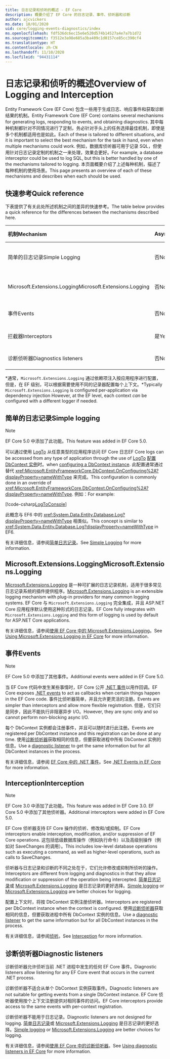 ```yaml
---
title: 日志记录和侦听的概述 - EF Core
description: 概要介绍了 EF Core 的日志记录、事件、侦听器和诊断
author: ajcvickers
ms.date: 10/01/2020
uid: core/logging-events-diagnostics/index
ms.openlocfilehash: fdf536dc6ec15e6e520d574b14527a4e7a7b1d72
ms.sourcegitcommit: f3512e3a98e685a3ba409c1d0157ce85cc390cf4
ms.translationtype: HT
ms.contentlocale: zh-CN
ms.lasthandoff: 11/10/2020
ms.locfileid: "94431114"
---
```

# <a name="overview-of-logging-and-interception"></a><span data-ttu-id="9cf41-103">日志记录和侦听的概述</span><span class="sxs-lookup"><span data-stu-id="9cf41-103">Overview of Logging and Interception</span></span>

<span data-ttu-id="9cf41-104">Entity Framework Core (EF Core) 包含一些用于生成日志、响应事件和获取诊断结果的机制。</span><span class="sxs-lookup"><span data-stu-id="9cf41-104">Entity Framework Core (EF Core) contains several mechanisms for generating logs, responding to events, and obtaining diagnostics.</span></span> <span data-ttu-id="9cf41-105">其中每种机制都针对不同情况进行了定制，务必针对手头上的任务选择最佳机制，即使是多个机制都适用也是如此。</span><span class="sxs-lookup"><span data-stu-id="9cf41-105">Each of these is tailored to different situations, and it is important to select the best mechanism for the task in hand, even when multiple mechanisms could work.</span></span> <span data-ttu-id="9cf41-106">例如，数据库侦听器可用于记录 SQL，但使用针对日志记录定制的机制之一来处理，效果会更好。</span><span class="sxs-lookup"><span data-stu-id="9cf41-106">For example, a database interceptor could be used to log SQL, but this is better handled by one of the mechanisms tailored to logging.</span></span> <span data-ttu-id="9cf41-107">本页面概要介绍了上述每种机制，描述了每种机制的使用场景。</span><span class="sxs-lookup"><span data-stu-id="9cf41-107">This page presents an overview of each of these mechanisms and describes when each should be used.</span></span>

## <a name="quick-reference"></a><span data-ttu-id="9cf41-108">快速参考</span><span class="sxs-lookup"><span data-stu-id="9cf41-108">Quick reference</span></span>

<span data-ttu-id="9cf41-109">下表提供了有关此处所述机制之间的差异的快速参考。</span><span class="sxs-lookup"><span data-stu-id="9cf41-109">The table below provides a quick reference for the differences between the mechanisms described here.</span></span>

| <span data-ttu-id="9cf41-110">机制</span><span class="sxs-lookup"><span data-stu-id="9cf41-110">Mechanism</span></span> |  <span data-ttu-id="9cf41-111">Async</span><span class="sxs-lookup"><span data-stu-id="9cf41-111">Async</span></span> | <span data-ttu-id="9cf41-112">范围</span><span class="sxs-lookup"><span data-stu-id="9cf41-112">Scope</span></span> | <span data-ttu-id="9cf41-113">已注册</span><span class="sxs-lookup"><span data-stu-id="9cf41-113">Registered</span></span> | <span data-ttu-id="9cf41-114">预期用途</span><span class="sxs-lookup"><span data-stu-id="9cf41-114">Intended use</span></span>
|:----------|--------|-------|------------|-------------
| <span data-ttu-id="9cf41-115">简单的日志记录</span><span class="sxs-lookup"><span data-stu-id="9cf41-115">Simple Logging</span></span> | <span data-ttu-id="9cf41-116">否</span><span class="sxs-lookup"><span data-stu-id="9cf41-116">No</span></span> | <span data-ttu-id="9cf41-117">按上下文</span><span class="sxs-lookup"><span data-stu-id="9cf41-117">Per context</span></span> | <span data-ttu-id="9cf41-118">上下文配置</span><span class="sxs-lookup"><span data-stu-id="9cf41-118">Context configuration</span></span> | <span data-ttu-id="9cf41-119">开发时日志记录</span><span class="sxs-lookup"><span data-stu-id="9cf41-119">Development-time logging</span></span>
| <span data-ttu-id="9cf41-120">Microsoft.Extensions.Logging</span><span class="sxs-lookup"><span data-stu-id="9cf41-120">Microsoft.Extensions.Logging</span></span> | <span data-ttu-id="9cf41-121">否</span><span class="sxs-lookup"><span data-stu-id="9cf41-121">No</span></span> | <span data-ttu-id="9cf41-122">按上下文\*</span><span class="sxs-lookup"><span data-stu-id="9cf41-122">Per context\*</span></span> | <span data-ttu-id="9cf41-123">D.I.</span><span class="sxs-lookup"><span data-stu-id="9cf41-123">D.I.</span></span> <span data-ttu-id="9cf41-124">或上下文配置</span><span class="sxs-lookup"><span data-stu-id="9cf41-124">or context configuration</span></span> | <span data-ttu-id="9cf41-125">生产日志记录</span><span class="sxs-lookup"><span data-stu-id="9cf41-125">Production logging</span></span>
| <span data-ttu-id="9cf41-126">事件</span><span class="sxs-lookup"><span data-stu-id="9cf41-126">Events</span></span> | <span data-ttu-id="9cf41-127">否</span><span class="sxs-lookup"><span data-stu-id="9cf41-127">No</span></span> | <span data-ttu-id="9cf41-128">按上下文</span><span class="sxs-lookup"><span data-stu-id="9cf41-128">Per context</span></span> | <span data-ttu-id="9cf41-129">任何时间</span><span class="sxs-lookup"><span data-stu-id="9cf41-129">Any time</span></span> | <span data-ttu-id="9cf41-130">对 EF 事件做出反应</span><span class="sxs-lookup"><span data-stu-id="9cf41-130">Reacting to EF events</span></span>
| <span data-ttu-id="9cf41-131">拦截器</span><span class="sxs-lookup"><span data-stu-id="9cf41-131">Interceptors</span></span> | <span data-ttu-id="9cf41-132">是</span><span class="sxs-lookup"><span data-stu-id="9cf41-132">Yes</span></span> | <span data-ttu-id="9cf41-133">按上下文</span><span class="sxs-lookup"><span data-stu-id="9cf41-133">Per context</span></span> | <span data-ttu-id="9cf41-134">上下文配置</span><span class="sxs-lookup"><span data-stu-id="9cf41-134">Context configuration</span></span> | <span data-ttu-id="9cf41-135">进行 EF 操作</span><span class="sxs-lookup"><span data-stu-id="9cf41-135">Manipulating EF operations</span></span>
| <span data-ttu-id="9cf41-136">诊断侦听器</span><span class="sxs-lookup"><span data-stu-id="9cf41-136">Diagnostics listeners</span></span> | <span data-ttu-id="9cf41-137">否</span><span class="sxs-lookup"><span data-stu-id="9cf41-137">No</span></span> | <span data-ttu-id="9cf41-138">进程</span><span class="sxs-lookup"><span data-stu-id="9cf41-138">Process</span></span> | <span data-ttu-id="9cf41-139">全局</span><span class="sxs-lookup"><span data-stu-id="9cf41-139">Globally</span></span> | <span data-ttu-id="9cf41-140">应用程序诊断</span><span class="sxs-lookup"><span data-stu-id="9cf41-140">Application diagnostics</span></span>

<span data-ttu-id="9cf41-141">\*通常，`Microsoft.Extensions.Logging` 通过依赖项注入按应用程序进行配置，但是，在 EF 级别，可以根据需要使用不同的记录器配置每个上下文。</span><span class="sxs-lookup"><span data-stu-id="9cf41-141">\*Typically `Microsoft.Extensions.Logging` is configured per-application via dependency injection However, at the EF level, each context _can_ be configured with a different logger if needed.</span></span>

## <a name="simple-logging"></a><span data-ttu-id="9cf41-142">简单的日志记录</span><span class="sxs-lookup"><span data-stu-id="9cf41-142">Simple logging</span></span>

> [!NOTE]
> <span data-ttu-id="9cf41-143">EF Core 5.0 中添加了此功能。</span><span class="sxs-lookup"><span data-stu-id="9cf41-143">This feature was added in EF Core 5.0.</span></span>

<span data-ttu-id="9cf41-144">可以通过使用 [LogTo](https://github.com/dotnet/efcore/blob/ec3df8fd7e4ea4ebeebfa747619cef37b23ab2c6/src/EFCore/DbContextOptionsBuilder.cs#L135) 从任意类型的应用程序访问 EF Core 日志</span><span class="sxs-lookup"><span data-stu-id="9cf41-144">EF Core logs can be accessed from any type of application through the use of [LogTo](https://github.com/dotnet/efcore/blob/ec3df8fd7e4ea4ebeebfa747619cef37b23ab2c6/src/EFCore/DbContextOptionsBuilder.cs#L135)</span></span> <!-- Issue #2748 <xref:Microsoft.EntityFrameworkCore.DbContextOptionsBuilder.LogTo%2A> --> <span data-ttu-id="9cf41-145">[配置 DbContext 实例](xref:core/dbcontext-configuration/index)时。</span><span class="sxs-lookup"><span data-stu-id="9cf41-145">when [configuring a DbContext instance](xref:core/dbcontext-configuration/index).</span></span> <span data-ttu-id="9cf41-146">此配置通常通过替代 <xref:Microsoft.EntityFrameworkCore.DbContext.OnConfiguring%2A?displayProperty=nameWithType> 来完成。</span><span class="sxs-lookup"><span data-stu-id="9cf41-146">This configuration is commonly done in an override of <xref:Microsoft.EntityFrameworkCore.DbContext.OnConfiguring%2A?displayProperty=nameWithType>.</span></span> <span data-ttu-id="9cf41-147">例如：</span><span class="sxs-lookup"><span data-stu-id="9cf41-147">For example:</span></span>

<!--
    protected override void OnConfiguring(DbContextOptionsBuilder optionsBuilder)
        => optionsBuilder.LogTo(Console.WriteLine);
-->
[!code-csharp[LogToConsole](../../../samples/core/Miscellaneous/Logging/SimpleLogging/Program.cs?name=LogToConsole)]

<span data-ttu-id="9cf41-148">此概念与 EF6 中的 <xref:System.Data.Entity.Database.Log?displayProperty=nameWithType> 相类似。</span><span class="sxs-lookup"><span data-stu-id="9cf41-148">This concept is similar to <xref:System.Data.Entity.Database.Log?displayProperty=nameWithType> in EF6.</span></span>

<span data-ttu-id="9cf41-149">有关详细信息，请参阅[简单日志记录](xref:core/logging-events-diagnostics/simple-logging)。</span><span class="sxs-lookup"><span data-stu-id="9cf41-149">See [Simple Logging](xref:core/logging-events-diagnostics/simple-logging) for more information.</span></span>

## <a name="microsoftextensionslogging"></a><span data-ttu-id="9cf41-150">Microsoft.Extensions.Logging</span><span class="sxs-lookup"><span data-stu-id="9cf41-150">Microsoft.Extensions.Logging</span></span>

<span data-ttu-id="9cf41-151">[Microsoft.Extensions.Logging](/dotnet/core/extensions/logging) 是一种可扩展的日志记录机制，适用于很多常见日志记录系统的插件提供程序。</span><span class="sxs-lookup"><span data-stu-id="9cf41-151">[Microsoft.Extensions.Logging](/dotnet/core/extensions/logging) is an extensible logging mechanism with plug-in providers for many common logging systems.</span></span> <span data-ttu-id="9cf41-152">EF Core 与 `Microsoft.Extensions.Logging` 完全集成，并且 ASP.NET Core 应用程序默认使用这种形式的日志记录。</span><span class="sxs-lookup"><span data-stu-id="9cf41-152">EF Core fully integrates with `Microsoft.Extensions.Logging` and this form of logging is used by default for ASP.NET Core applications.</span></span>

<span data-ttu-id="9cf41-153">有关详细信息，请参阅[使用 EF Core 中的 Microsoft.Extensions.Logging](xref:core/logging-events-diagnostics/extensions-logging)。</span><span class="sxs-lookup"><span data-stu-id="9cf41-153">See [Using Microsoft.Extensions.Logging in EF Core](xref:core/logging-events-diagnostics/extensions-logging) for more information.</span></span>

## <a name="events"></a><span data-ttu-id="9cf41-154">事件</span><span class="sxs-lookup"><span data-stu-id="9cf41-154">Events</span></span>

> [!NOTE]
> <span data-ttu-id="9cf41-155">EF Core 5.0 中添加了其他事件。</span><span class="sxs-lookup"><span data-stu-id="9cf41-155">Additional events were added in EF Core 5.0.</span></span>

<span data-ttu-id="9cf41-156">当 EF Core 代码中发生某些事情时，EF Core 公开 [.NET 事件](/dotnet/standard/events/)以用作回调。</span><span class="sxs-lookup"><span data-stu-id="9cf41-156">EF Core exposes [.NET events](/dotnet/standard/events/) to act as callbacks when certain things happen in the EF Core code.</span></span> <span data-ttu-id="9cf41-157">事件比侦听器简单，并且允许更灵活的注册。</span><span class="sxs-lookup"><span data-stu-id="9cf41-157">Events are simpler than interceptors and allow more flexible registration.</span></span> <span data-ttu-id="9cf41-158">但是，它们只是同步，因此不能执行非阻塞异步 I/O。</span><span class="sxs-lookup"><span data-stu-id="9cf41-158">However, they are sync only and so cannot perform non-blocking async I/O.</span></span>

<span data-ttu-id="9cf41-159">每个 DbContext 实例都会注册事件，并且可以随时进行此注册。</span><span class="sxs-lookup"><span data-stu-id="9cf41-159">Events are registered per DbContext instance and this registration can be done at any time.</span></span> <span data-ttu-id="9cf41-160">使用[诊断侦听器](xref:core/logging-events-diagnostics/diagnostic-listeners)获取相同的信息，但要获取进程中所有 DbContext 实例的信息。</span><span class="sxs-lookup"><span data-stu-id="9cf41-160">Use a [diagnostic listener](xref:core/logging-events-diagnostics/diagnostic-listeners) to get the same information but for all DbContext instances in the process.</span></span>

<span data-ttu-id="9cf41-161">有关详细信息，请参阅 [EF Core 中的 .NET 事件](xref:core/logging-events-diagnostics/events)。</span><span class="sxs-lookup"><span data-stu-id="9cf41-161">See [.NET Events in EF Core](xref:core/logging-events-diagnostics/events) for more information.</span></span>

## <a name="interception"></a><span data-ttu-id="9cf41-162">Interception</span><span class="sxs-lookup"><span data-stu-id="9cf41-162">Interception</span></span>

> [!NOTE]
> <span data-ttu-id="9cf41-163">EF Core 3.0 中添加了此功能。</span><span class="sxs-lookup"><span data-stu-id="9cf41-163">This feature was added in EF Core 3.0.</span></span> <span data-ttu-id="9cf41-164">EF Core 5.0 中添加了其他侦听器。</span><span class="sxs-lookup"><span data-stu-id="9cf41-164">Additional interceptors were added in EF Core 5.0.</span></span>

<span data-ttu-id="9cf41-165">EF Core 侦听器支持 EF Core 操作的侦听、修改和/或抑制。</span><span class="sxs-lookup"><span data-stu-id="9cf41-165">EF Core interceptors enable interception, modification, and/or suppression of EF Core operations.</span></span> <span data-ttu-id="9cf41-166">这包括低级数据库操作（例如执行命令）以及高级别操作（例如对 SaveChanges 的调用）。</span><span class="sxs-lookup"><span data-stu-id="9cf41-166">This includes low-level database operations such as executing a command, as well as higher-level operations, such as calls to SaveChanges.</span></span>

<span data-ttu-id="9cf41-167">侦听器与日志记录和诊断的不同之处在于，它们允许修改或抑制所侦听的操作。</span><span class="sxs-lookup"><span data-stu-id="9cf41-167">Interceptors are different from logging and diagnostics in that they allow modification or suppression of the operation being intercepted.</span></span> <span data-ttu-id="9cf41-168">[简单日志记录](xref:core/logging-events-diagnostics/simple-logging)或 [Microsoft.Extensions.Logging](xref:core/logging-events-diagnostics/extensions-logging) 是日志记录的更好选择。</span><span class="sxs-lookup"><span data-stu-id="9cf41-168">[Simple logging](xref:core/logging-events-diagnostics/simple-logging) or [Microsoft.Extensions.Logging](xref:core/logging-events-diagnostics/extensions-logging) are better choices for logging.</span></span>

<span data-ttu-id="9cf41-169">配置上下文时，将按 DbContext 实例注册侦听器。</span><span class="sxs-lookup"><span data-stu-id="9cf41-169">Interceptors are registered per DbContext instance when the context is configured.</span></span> <span data-ttu-id="9cf41-170">使用[诊断侦听器](xref:core/logging-events-diagnostics/diagnostic-listeners)获取相同的信息，但要获取进程中所有 DbContext 实例的信息。</span><span class="sxs-lookup"><span data-stu-id="9cf41-170">Use a [diagnostic listener](xref:core/logging-events-diagnostics/diagnostic-listeners) to get the same information but for all DbContext instances in the process.</span></span>

<span data-ttu-id="9cf41-171">有关详细信息，请参阅[侦听](xref:core/logging-events-diagnostics/interceptors)。</span><span class="sxs-lookup"><span data-stu-id="9cf41-171">See [Interception](xref:core/logging-events-diagnostics/interceptors) for more information.</span></span>

## <a name="diagnostic-listeners"></a><span data-ttu-id="9cf41-172">诊断侦听器</span><span class="sxs-lookup"><span data-stu-id="9cf41-172">Diagnostic listeners</span></span>

<span data-ttu-id="9cf41-173">诊断侦听器允许侦听当前 .NET 进程中发生的任何 EF Core 事件。</span><span class="sxs-lookup"><span data-stu-id="9cf41-173">Diagnostic listeners allow listening for any EF Core event that occurs in the current .NET process.</span></span>

<span data-ttu-id="9cf41-174">诊断侦听器不适合从单个 DbContext 实例获取事件。</span><span class="sxs-lookup"><span data-stu-id="9cf41-174">Diagnostic listeners are not suitable for getting events from a single DbContext instance.</span></span> <span data-ttu-id="9cf41-175">EF Core 侦听器使用按个上下文注册提供对相同事件的访问。</span><span class="sxs-lookup"><span data-stu-id="9cf41-175">EF Core interceptors provide access to the same events with per-context registration.</span></span>

<span data-ttu-id="9cf41-176">诊断侦听器不能用于日志记录。</span><span class="sxs-lookup"><span data-stu-id="9cf41-176">Diagnostic listeners are not designed for logging.</span></span> <span data-ttu-id="9cf41-177">[简单日志记录](xref:core/logging-events-diagnostics/simple-logging)或 [Microsoft.Extensions.Logging](xref:core/logging-events-diagnostics/extensions-logging) 是日志记录的更好选择。</span><span class="sxs-lookup"><span data-stu-id="9cf41-177">[Simple logging](xref:core/logging-events-diagnostics/simple-logging) or [Microsoft.Extensions.Logging](xref:core/logging-events-diagnostics/extensions-logging) are better choices for logging.</span></span>

<span data-ttu-id="9cf41-178">有关详细信息，请参阅[使用 EF Core 中的诊断侦听器](xref:core/logging-events-diagnostics/diagnostic-listeners)。</span><span class="sxs-lookup"><span data-stu-id="9cf41-178">See [Using diagnostic listeners in EF Core](xref:core/logging-events-diagnostics/diagnostic-listeners) for more information.</span></span>
